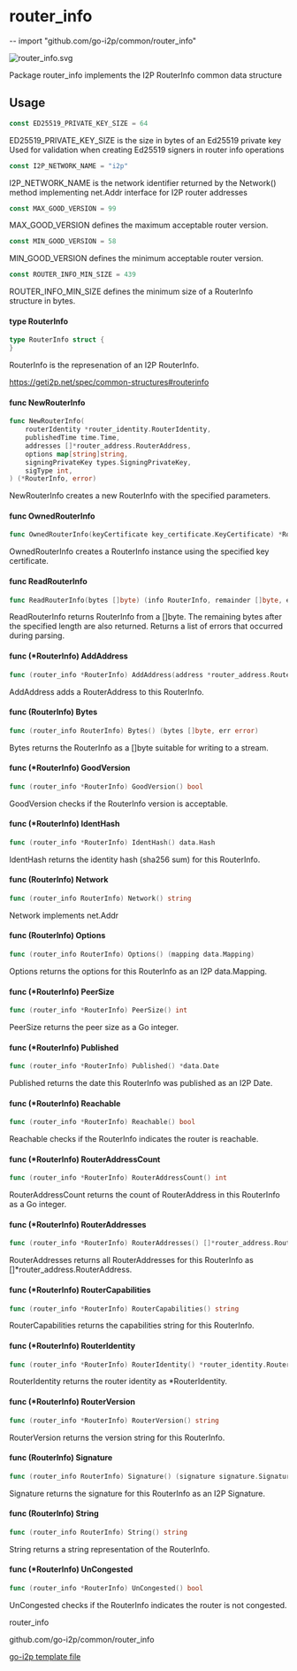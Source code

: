# router_info
--
    import "github.com/go-i2p/common/router_info"

![router_info.svg](router_info.svg)

Package router_info implements the I2P RouterInfo common data structure

## Usage

```go
const ED25519_PRIVATE_KEY_SIZE = 64
```
ED25519_PRIVATE_KEY_SIZE is the size in bytes of an Ed25519 private key Used for
validation when creating Ed25519 signers in router info operations

```go
const I2P_NETWORK_NAME = "i2p"
```
I2P_NETWORK_NAME is the network identifier returned by the Network() method
implementing net.Addr interface for I2P router addresses

```go
const MAX_GOOD_VERSION = 99
```
MAX_GOOD_VERSION defines the maximum acceptable router version.

```go
const MIN_GOOD_VERSION = 58
```
MIN_GOOD_VERSION defines the minimum acceptable router version.

```go
const ROUTER_INFO_MIN_SIZE = 439
```
ROUTER_INFO_MIN_SIZE defines the minimum size of a RouterInfo structure in
bytes.

#### type RouterInfo

```go
type RouterInfo struct {
}
```

RouterInfo is the represenation of an I2P RouterInfo.

https://geti2p.net/spec/common-structures#routerinfo

#### func  NewRouterInfo

```go
func NewRouterInfo(
	routerIdentity *router_identity.RouterIdentity,
	publishedTime time.Time,
	addresses []*router_address.RouterAddress,
	options map[string]string,
	signingPrivateKey types.SigningPrivateKey,
	sigType int,
) (*RouterInfo, error)
```
NewRouterInfo creates a new RouterInfo with the specified parameters.

#### func  OwnedRouterInfo

```go
func OwnedRouterInfo(keyCertificate key_certificate.KeyCertificate) *RouterInfo
```
OwnedRouterInfo creates a RouterInfo instance using the specified key
certificate.

#### func  ReadRouterInfo

```go
func ReadRouterInfo(bytes []byte) (info RouterInfo, remainder []byte, err error)
```
ReadRouterInfo returns RouterInfo from a []byte. The remaining bytes after the
specified length are also returned. Returns a list of errors that occurred
during parsing.

#### func (*RouterInfo) AddAddress

```go
func (router_info *RouterInfo) AddAddress(address *router_address.RouterAddress)
```
AddAddress adds a RouterAddress to this RouterInfo.

#### func (RouterInfo) Bytes

```go
func (router_info RouterInfo) Bytes() (bytes []byte, err error)
```
Bytes returns the RouterInfo as a []byte suitable for writing to a stream.

#### func (*RouterInfo) GoodVersion

```go
func (router_info *RouterInfo) GoodVersion() bool
```
GoodVersion checks if the RouterInfo version is acceptable.

#### func (*RouterInfo) IdentHash

```go
func (router_info *RouterInfo) IdentHash() data.Hash
```
IdentHash returns the identity hash (sha256 sum) for this RouterInfo.

#### func (RouterInfo) Network

```go
func (router_info RouterInfo) Network() string
```
Network implements net.Addr

#### func (RouterInfo) Options

```go
func (router_info RouterInfo) Options() (mapping data.Mapping)
```
Options returns the options for this RouterInfo as an I2P data.Mapping.

#### func (*RouterInfo) PeerSize

```go
func (router_info *RouterInfo) PeerSize() int
```
PeerSize returns the peer size as a Go integer.

#### func (*RouterInfo) Published

```go
func (router_info *RouterInfo) Published() *data.Date
```
Published returns the date this RouterInfo was published as an I2P Date.

#### func (*RouterInfo) Reachable

```go
func (router_info *RouterInfo) Reachable() bool
```
Reachable checks if the RouterInfo indicates the router is reachable.

#### func (*RouterInfo) RouterAddressCount

```go
func (router_info *RouterInfo) RouterAddressCount() int
```
RouterAddressCount returns the count of RouterAddress in this RouterInfo as a Go
integer.

#### func (*RouterInfo) RouterAddresses

```go
func (router_info *RouterInfo) RouterAddresses() []*router_address.RouterAddress
```
RouterAddresses returns all RouterAddresses for this RouterInfo as
[]*router_address.RouterAddress.

#### func (*RouterInfo) RouterCapabilities

```go
func (router_info *RouterInfo) RouterCapabilities() string
```
RouterCapabilities returns the capabilities string for this RouterInfo.

#### func (*RouterInfo) RouterIdentity

```go
func (router_info *RouterInfo) RouterIdentity() *router_identity.RouterIdentity
```
RouterIdentity returns the router identity as *RouterIdentity.

#### func (*RouterInfo) RouterVersion

```go
func (router_info *RouterInfo) RouterVersion() string
```
RouterVersion returns the version string for this RouterInfo.

#### func (RouterInfo) Signature

```go
func (router_info RouterInfo) Signature() (signature signature.Signature)
```
Signature returns the signature for this RouterInfo as an I2P Signature.

#### func (RouterInfo) String

```go
func (router_info RouterInfo) String() string
```
String returns a string representation of the RouterInfo.

#### func (*RouterInfo) UnCongested

```go
func (router_info *RouterInfo) UnCongested() bool
```
UnCongested checks if the RouterInfo indicates the router is not congested.



router_info 

github.com/go-i2p/common/router_info

[go-i2p template file](/template.md)
